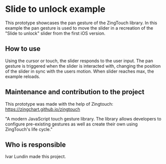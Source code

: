 # Slide to unlock example
This prototype showcases the pan gesture of the ZingTouch library. In this example the pan gesture is used to move the slider in a recreation of the "Slide to unlock" slider from the first iOS version.

## How to use
Using the cursor or touch, the slider responds to the user input. The pan gesture is triggered when the slider is interacted with, changing the position of the slider in sync with the users motion. When slider reaches max, the example reloads.

## Maintenance and contribution to the project
This prototype was made with the help of Zingtouch: https://zingchart.github.io/zingtouch

"A modern JavaScript touch gesture library. The library allows developers to configure pre-existing gestures as well as create their own using ZingTouch's life cycle."

## Who is responsible

Ivar Lundin made this project.


